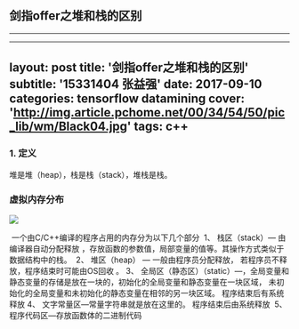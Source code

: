 ## 剑指offer之堆和栈的区别

--------------------------------------------

---
layout: post
title: '剑指offer之堆和栈的区别'
subtitle: '15331404 张益强'
date: 2017-09-10
categories: tensorflow datamining
cover: 'http://img.article.pchome.net/00/34/54/50/pic_lib/wm/Black04.jpg'
tags: c++
---


### 1. 定义
堆是堆（heap），栈是栈（stack），堆栈是栈。

### 虚拟内存分布
![](https://ws1.sinaimg.cn/large/c3af64f1gy1fqd6hn801kj20n50j141l.jpg)

 一个由C/C++编译的程序占用的内存分为以下几个部分 
1、 栈区（stack）— 由编译器自动分配释放 ，存放函数的参数值，局部变量的值等。其操作方式类似于数据结构中的栈。 
2、 堆区（heap） — 一般由程序员分配释放， 若程序员不释放，程序结束时可能由OS回收 。
3、 全局区（静态区）（static）—，全局变量和静态变量的存储是放在一块的，初始化的全局变量和静态变量在一块区域， 未初始化的全局变量和未初始化的静态变量在相邻的另一块区域。 程序结束后有系统释放
4、 文字常量区—常量字符串就是放在这里的。 程序结束后由系统释放 
5、 程序代码区—存放函数体的二进制代码